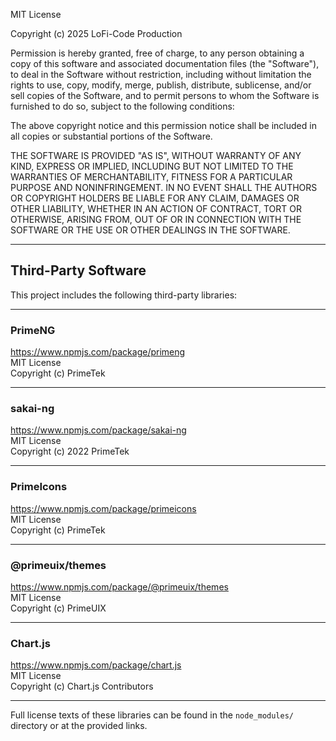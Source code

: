MIT License

Copyright (c) 2025 LoFi-Code Production

Permission is hereby granted, free of charge, to any person obtaining a copy
of this software and associated documentation files (the "Software"), to deal
in the Software without restriction, including without limitation the rights
to use, copy, modify, merge, publish, distribute, sublicense, and/or sell
copies of the Software, and to permit persons to whom the Software is
furnished to do so, subject to the following conditions:

The above copyright notice and this permission notice shall be included in all
copies or substantial portions of the Software.

THE SOFTWARE IS PROVIDED "AS IS", WITHOUT WARRANTY OF ANY KIND, EXPRESS OR
IMPLIED, INCLUDING BUT NOT LIMITED TO THE WARRANTIES OF MERCHANTABILITY,
FITNESS FOR A PARTICULAR PURPOSE AND NONINFRINGEMENT. IN NO EVENT SHALL THE
AUTHORS OR COPYRIGHT HOLDERS BE LIABLE FOR ANY CLAIM, DAMAGES OR OTHER
LIABILITY, WHETHER IN AN ACTION OF CONTRACT, TORT OR OTHERWISE, ARISING FROM,
OUT OF OR IN CONNECTION WITH THE SOFTWARE OR THE USE OR OTHER DEALINGS IN THE
SOFTWARE.

---

## Third-Party Software

This project includes the following third-party libraries:

---


### PrimeNG

https://www.npmjs.com/package/primeng  
MIT License  
Copyright (c) PrimeTek

---

### sakai-ng

https://www.npmjs.com/package/sakai-ng  
MIT License  
Copyright (c) 2022 PrimeTek

---

### PrimeIcons

https://www.npmjs.com/package/primeicons  
MIT License  
Copyright (c) PrimeTek

---

### @primeuix/themes

https://www.npmjs.com/package/@primeuix/themes  
MIT License  
Copyright (c) PrimeUIX

---

### Chart.js

https://www.npmjs.com/package/chart.js  
MIT License  
Copyright (c) Chart.js Contributors

---


Full license texts of these libraries can be found in the `node_modules/` directory or at the provided links.
